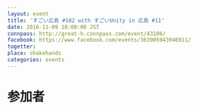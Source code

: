 ```yaml
---
layout: event
title: 'すごい広島 #182 with すごいUnity in 広島 #11'
date: 2016-11-09 18:00:00 JST
connpass: http://great-h.connpass.com/event/43106/
facebook: https://www.facebook.com/events/363905943946911/
togetter: 
place: shakehands
categories: events
---
```


# 参加者
